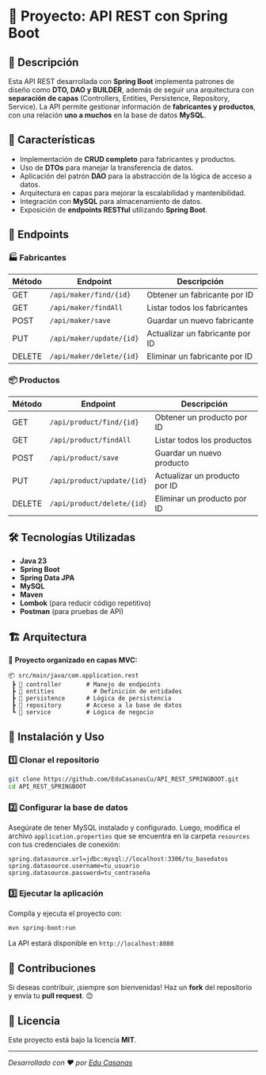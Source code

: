 # 📌 Proyecto: API REST con Spring Boot

## 📖 Descripción

Esta API REST desarrollada con **Spring Boot** implementa patrones de diseño como **DTO, DAO y BUILDER**, además de seguir una arquitectura con **separación de capas** (Controllers, Entities, Persistence, Repository, Service). La API permite gestionar información de **fabricantes y productos**, con una relación **uno a muchos** en la base de datos **MySQL**.

## 🚀 Características

- Implementación de **CRUD completo** para fabricantes y productos.
- Uso de **DTOs** para manejar la transferencia de datos.
- Aplicación del patrón **DAO** para la abstracción de la lógica de acceso a datos.
- Arquitectura en capas para mejorar la escalabilidad y mantenibilidad.
- Integración con **MySQL** para almacenamiento de datos.
- Exposición de **endpoints RESTful** utilizando **Spring Boot**.

## 🔗 Endpoints

### 🏭 Fabricantes


| Método | Endpoint                 | Descripción                    |
| ------- | ------------------------ | ------------------------------- |
| GET     | `/api/maker/find/{id}`   | Obtener un fabricante por ID    |
| GET     | `/api/maker/findAll`     | Listar todos los fabricantes    |
| POST    | `/api/maker/save`        | Guardar un nuevo fabricante     |
| PUT     | `/api/maker/update/{id}` | Actualizar un fabricante por ID |
| DELETE  | `/api/maker/delete/{id}` | Eliminar un fabricante por ID   |

### 📦 Productos


| Método | Endpoint                   | Descripción                  |
| ------- | -------------------------- | ----------------------------- |
| GET     | `/api/product/find/{id}`   | Obtener un producto por ID    |
| GET     | `/api/product/findAll`     | Listar todos los productos    |
| POST    | `/api/product/save`        | Guardar un nuevo producto     |
| PUT     | `/api/product/update/{id}` | Actualizar un producto por ID |
| DELETE  | `/api/product/delete/{id}` | Eliminar un producto por ID   |

## 🛠️ Tecnologías Utilizadas

- **Java 23**
- **Spring Boot**
- **Spring Data JPA**
- **MySQL**
- **Maven**
- **Lombok** (para reducir código repetitivo)
- **Postman** (para pruebas de API)

## 🏗️ Arquitectura

📂 **Proyecto organizado en capas MVC:**

```
📦 src/main/java/com.application.rest
 ┣ 📂 controller       # Manejo de endpoints
 ┣ 📂 entities           # Definición de entidades
 ┣ 📂 persistence      # Lógica de persistencia
 ┣ 📂 repository       # Acceso a la base de datos
 ┗ 📂 service          # Lógica de negocio
```

## 🚀 Instalación y Uso

### 1️⃣ Clonar el repositorio

```bash
git clone https://github.com/EduCasanasCu/API_REST_SPRINGBOOT.git
cd API_REST_SPRINGBOOT
```

### 2️⃣ Configurar la base de datos

Asegúrate de tener MySQL instalado y configurado. Luego, modifica el archivo `application.properties` que se encuentra en la carpeta `resources` con tus credenciales de conexión:

```properties
spring.datasource.url=jdbc:mysql://localhost:3306/tu_basedatos
spring.datasource.username=tu_usuario
spring.datasource.password=tu_contraseña
```

### 3️⃣ Ejecutar la aplicación

Compila y ejecuta el proyecto con:

```bash
mvn spring-boot:run
```

La API estará disponible en `http://localhost:8080`

## 📌 Contribuciones

Si deseas contribuir, ¡siempre son bienvenidas! Haz un **fork** del repositorio y envía tu **pull request**. 😊

## 📄 Licencia

Este proyecto está bajo la licencia **MIT**.

---

_Desarrollado con ❤️ por [Edu Casanas](https://github.com/EduCasanasCu)_

